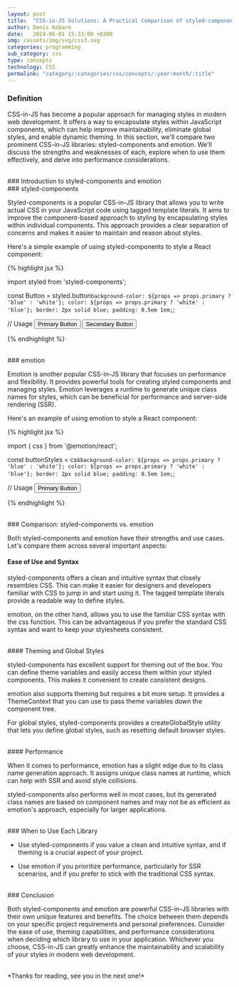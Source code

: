 ```yaml
---
layout: post
title:  "CSS-in-JS Solutions: A Practical Comparison of styled-components and emotion"
author: Denis Kobare
date:   2024-06-01 15:33:00 +0300
img: /assets/img/svg/css3.svg
categories: programming
sub_category: css
type: concepts
technology: CSS
permalink: "category/:categories/css/concepts/:year:month/:title"
---
```


### Definition

CSS-in-JS has become a popular approach for managing styles in modern web 
development. It offers a way to encapsulate styles within JavaScript components, 
which can help improve maintainability, eliminate global styles, and enable 
dynamic theming. In this section, we'll compare two prominent CSS-in-JS 
libraries: styled-components and emotion. We'll discuss the strengths and 
weaknesses of each, explore when to use them effectively, and delve into 
performance considerations.



<br>
### Introduction to styled-components and emotion


<br>
### styled-components

Styled-components is a popular CSS-in-JS library that allows you to write actual 
CSS in your JavaScript code using tagged template literals. It aims to improve 
the component-based approach to styling by encapsulating styles within 
individual components. This approach provides a clear separation of concerns and 
makes it easier to maintain and reason about styles.

Here's a simple example of using styled-components to style a React component:

{% highlight jsx %}

import styled from 'styled-components';

const Button = styled.button`
  background-color: ${props => props.primary ? 'blue' : 'white'};
  color: ${props => props.primary ? 'white' : 'blue'};
  border: 2px solid blue;
  padding: 0.5em 1em;
`;

// Usage
<Button primary>Primary Button</Button>
<Button>Secondary Button</Button>

{% endhighlight %}



<br>
### emotion

Emotion is another popular CSS-in-JS library that focuses on performance and 
flexibility. It provides powerful tools for creating styled components and 
managing styles. Emotion leverages a runtime to generate unique class names for 
styles, which can be beneficial for performance and server-side rendering (SSR).

Here's an example of using emotion to style a React component:

{% highlight jsx %}

import { css } from '@emotion/react';

const buttonStyles = css`
  background-color: ${props => props.primary ? 'blue' : 'white'};
  color: ${props => props.primary ? 'white' : 'blue'};
  border: 2px solid blue;
  padding: 0.5em 1em;
`;

// Usage
<button css={buttonStyles}>Primary Button</button>

{% endhighlight %}



<br>
### Comparison: styled-components vs. emotion

Both styled-components and emotion have their strengths and use cases. Let's 
compare them across several important aspects:


#### Ease of Use and Syntax

styled-components offers a clean and intuitive syntax that closely resembles CSS. 
This can make it easier for designers and developers familiar with CSS to jump 
in and start using it. The tagged template literals provide a readable way to 
define styles.

emotion, on the other hand, allows you to use the familiar CSS syntax with the 
css function. This can be advantageous if you prefer the standard CSS syntax and 
want to keep your stylesheets consistent.


<br>
#### Theming and Global Styles

styled-components has excellent support for theming out of the box. You can 
define theme variables and easily access them within your styled components. 
This makes it convenient to create consistent designs.

emotion also supports theming but requires a bit more setup. It provides a 
ThemeContext that you can use to pass theme variables down the component tree.

For global styles, styled-components provides a createGlobalStyle utility that 
lets you define global styles, such as resetting default browser styles.


<br>
#### Performance

When it comes to performance, emotion has a slight edge due to its class name 
generation approach. It assigns unique class names at runtime, which can help 
with SSR and avoid style collisions.

styled-components also performs well in most cases, but its generated class 
names are based on component names and may not be as efficient as emotion's 
approach, especially for larger applications.


<br>
### When to Use Each Library

- Use styled-components if you value a clean and intuitive syntax, and if 
theming is a crucial aspect of your project.

- Use emotion if you prioritize performance, particularly for SSR scenarios, and 
if you prefer to stick with the traditional CSS syntax.



<br>
### Conclusion

Both styled-components and emotion are powerful CSS-in-JS libraries with their 
own unique features and benefits. The choice between them depends on your 
specific project requirements and personal preferences. Consider the ease of use, 
theming capabilities, and performance considerations when deciding which library 
to use in your application. Whichever you choose, CSS-in-JS can greatly enhance 
the maintainability and scalability of your styles in modern web development.



<br>
*Thanks for reading, see you in the next one!*
